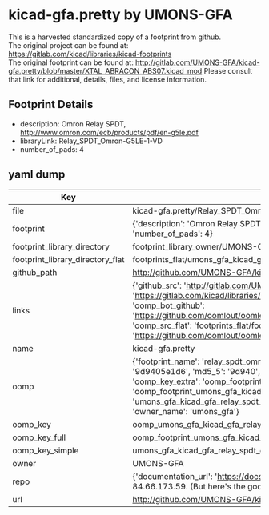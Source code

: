 # kicad-gfa.pretty by UMONS-GFA  
This is a harvested standardized copy of a footprint from github.  
The original project can be found at:  
https://gitlab.com/kicad/libraries/kicad-footprints  
The original footprint can be found at:
http://gitlab.com/UMONS-GFA/kicad-gfa.pretty/blob/master/XTAL_ABRACON_ABS07.kicad_mod
Please consult that link for additional, details, files, and license information.  
## Footprint Details
* description: Omron Relay SPDT, http://www.omron.com/ecb/products/pdf/en-g5le.pdf  
* libraryLink: Relay_SPDT_Omron-G5LE-1-VD  
* number_of_pads: 4  
## yaml dump  
| Key | Value |  
| --- | --- |  
| file | kicad-gfa.pretty/Relay_SPDT_Omron-G5LE-1-VD.kicad_mod |  
| footprint | {'description': 'Omron Relay SPDT, http://www.omron.com/ecb/products/pdf/en-g5le.pdf', 'libraryLink': 'Relay_SPDT_Omron-G5LE-1-VD', 'number_of_pads': 4} |  
| footprint_library_directory | footprint_library_owner/UMONS-GFA_kicad-gfa.pretty |  
| footprint_library_directory_flat | footprints_flat/umons_gfa_kicad_gfa_relay_spdt_omron_g5le_1_vd/working |  
| github_path | http://github.com/UMONS-GFA/kicad-gfa.pretty/blob/master/Relay_SPDT_Omron-G5LE-1-VD.kicad_mod |  
| links | {'github_src': 'http://gitlab.com/UMONS-GFA/kicad-gfa.pretty/blob/master/XTAL_ABRACON_ABS07.kicad_mod', 'github_src_repo': 'https://gitlab.com/kicad/libraries/kicad-footprints', 'oomp_bot': 'footprints/umons_gfa_kicad_gfa_relay_spdt_omron_g5le_1_vd/working', 'oomp_bot_github': 'https://github.com/oomlout/oomlout_oomp_footprint_bot/tree/main/footprints/umons_gfa_kicad_gfa_relay_spdt_omron_g5le_1_vd/working', 'oomp_src_flat': 'footprints_flat/footprints_flat/umons_gfa_kicad_gfa_relay_spdt_omron_g5le_1_vd/working', 'oomp_src_flat_github': 'https://github.com/oomlout/oomlout_oomp_footprint_src/tree/main/footprints_flat/umons_gfa_kicad_gfa_relay_spdt_omron_g5le_1_vd/working'} |  
| name | kicad-gfa.pretty |  
| oomp | {'footprint_name': 'relay_spdt_omron_g5le_1_vd', 'library_name': 'kicad_gfa', 'md5': '9d9405e1d618759dea63ca0524b4178e', 'md5_10': '9d9405e1d6', 'md5_5': '9d940', 'md5_6': '9d9405', 'oomp_key': 'oomp_umons_gfa_kicad_gfa_relay_spdt_omron_g5le_1_vd', 'oomp_key_extra': 'oomp_footprint_umons_gfa_kicad_gfa_relay_spdt_omron_g5le_1_vd', 'oomp_key_full': 'oomp_footprint_umons_gfa_kicad_gfa_relay_spdt_omron_g5le_1_vd_9d9405', 'oomp_key_simple': 'umons_gfa_kicad_gfa_relay_spdt_omron_g5le_1_vd', 'original_filename': 'kicad-gfa.pretty/Relay_SPDT_Omron-G5LE-1-VD.kicad_mod', 'owner_name': 'umons_gfa'} |  
| oomp_key | oomp_umons_gfa_kicad_gfa_relay_spdt_omron_g5le_1_vd |  
| oomp_key_full | oomp_footprint_umons_gfa_kicad_gfa_relay_spdt_omron_g5le_1_vd |  
| oomp_key_simple | umons_gfa_kicad_gfa_relay_spdt_omron_g5le_1_vd |  
| owner | UMONS-GFA |  
| repo | {'documentation_url': 'https://docs.github.com/rest/overview/resources-in-the-rest-api#rate-limiting', 'message': "API rate limit exceeded for 84.66.173.59. (But here's the good news: Authenticated requests get a higher rate limit. Check out the documentation for more details.)"} |  
| url | http://github.com/UMONS-GFA/kicad-gfa.pretty |  

